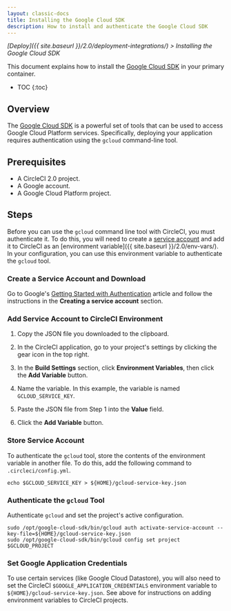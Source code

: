 ```yaml
---
layout: classic-docs
title: Installing the Google Cloud SDK
description: How to install and authenticate the Google Cloud SDK
---
```


*[Deploy]({{ site.baseurl }}/2.0/deployment-integrations/) > Installing the Google Cloud SDK*

This document explains
how to install the [Google Cloud SDK](https://cloud.google.com/sdk/) in your primary container.

* TOC
{:toc}

## Overview

The [Google Cloud SDK](https://cloud.google.com/sdk/) is a powerful set of tools
that can be used to access Google Cloud Platform services.
Specifically, deploying your application
requires authentication using the `gcloud` command-line tool.

## Prerequisites

- A CircleCI 2.0 project.
- A Google account.
- A Google Cloud Platform project.

## Steps

Before you can use the `gcloud` command line tool with CircleCI,
you must authenticate it.
To do this,
you will need to create a [service account](https://developers.google.com/identity/protocols/OAuth2ServiceAccount)
and add it to CircleCI as an [environment variable]({{ site.baseurl }}/2.0/env-vars/).
In your configuration,
you can use this environment variable
to authenticate the `gcloud` tool.

### Create a Service Account and Download

Go to Google's [Getting Started with Authentication](https://cloud.google.com/docs/authentication/getting-started) article
and follow the instructions in the **Creating a service account** section.

### Add Service Account to CircleCI Environment

1. Copy the JSON file you downloaded to the clipboard.

2. In the CircleCI application,
go to your project's settings
by clicking the gear icon in the top right.

3. In the **Build Settings** section,
click **Environment Variables**,
then click the **Add Variable** button.

4. Name the variable.
In this example, the variable is named `GCLOUD_SERVICE_KEY`.

5. Paste the JSON file from Step 1 into the **Value** field.

6. Click the **Add Variable** button.

### Store Service Account

To authenticate the `gcloud` tool,
store the contents of the environment variable in another file.
To do this,
add the following command to `.circleci/config.yml`.

    echo $GCLOUD_SERVICE_KEY > ${HOME}/gcloud-service-key.json

### Authenticate the `gcloud` Tool

Authenticate `gcloud`
and set the project's active configuration.

    sudo /opt/google-cloud-sdk/bin/gcloud auth activate-service-account --key-file=${HOME}/gcloud-service-key.json
    sudo /opt/google-cloud-sdk/bin/gcloud config set project $GCLOUD_PROJECT

### Set Google Application Credentials

To use certain services (like Google Cloud Datastore),
you will also need to set the CircleCI `$GOOGLE_APPLICATION_CREDENTIALS` environment variable to `${HOME}/gcloud-service-key.json`.
See above for instructions on adding environment variables to CircleCI projects.
